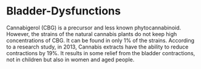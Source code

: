 # Bladder-Dysfunctions
Cannabigerol (CBG) is a precursor and less known phytocannabinoid. However, the strains of the natural cannabis plants do not keep high concentrations of CBG. It can be found in only 1% of the strains. According to a research study, in 2013, Cannabis extracts have the ability to reduce contractions by 19%. It results in some relief from the bladder contractions, not in children but also in women and aged people.
